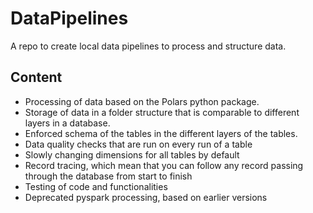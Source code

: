 # DataPipelines
A repo to create local data pipelines to process and structure data.

## Content
- Processing of data based on the Polars python package.
- Storage of data in a folder structure that is comparable to different layers in a database.
- Enforced schema of the tables in the different layers of the tables.
- Data quality checks that are run on every run of a table
- Slowly changing dimensions for all tables by default
- Record tracing, which mean that you can follow any record passing through the database from start to finish
- Testing of code and functionalities
- Deprecated pyspark processing, based on earlier versions